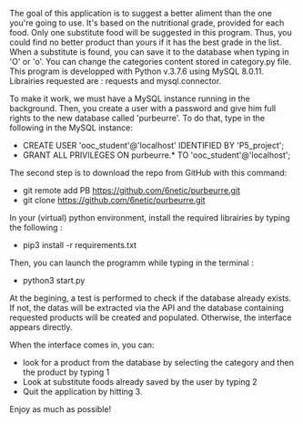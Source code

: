 The goal of this application is to suggest a better aliment than the one you're going to use.
It's based on the nutritional grade, provided for each food.
Only one substitute food will be suggested in this program.
Thus, you could find no better product than yours if it has the best grade in the list.
When a substitute is found, you can save it to the database when typing in 'O' or 'o'.
You can change the categories content stored in category.py file.
This program is developped with Python v.3.7.6 using MySQL 8.0.11.
Librairies requested are : requests and mysql.connector.

To make it work, we must have a MySQL instance running in the background.
Then, you create a user with a password and give him full rights to the new database called 'purbeurre'.
To do that, type in the following in the MySQL instance:
- CREATE USER 'ooc_student'@'localhost' IDENTIFIED BY 'P5_project';
- GRANT ALL PRIVILEGES ON purbeurre.* TO 'ooc_student'@'localhost';

The second step is to download the repo from GitHub with this command:
- git remote add PB https://github.com/6netic/purbeurre.git
- git clone https://github.com/6netic/purbeurre.git


In your (virtual) python environment, install the required librairies by typing the following :
- pip3 install -r requirements.txt


Then, you can launch the programm while typing in the terminal :
- python3 start.py

At the begining, a test is performed to check if the database already exists.
If not, the datas will be extracted via the API and the database containing requested products will be created and populated.
Otherwise, the interface appears directly.

When the interface comes in, you can:
- look for a product from the database by selecting the category and then the product by typing 1
- Look at substitute foods already saved by the user by typing 2
- Quit the application by hitting 3.

Enjoy as much as possible!